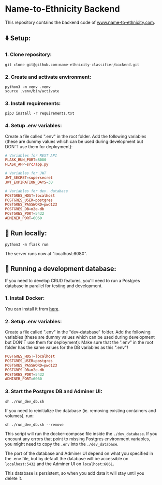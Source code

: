 # Name-to-Ethnicity Backend
This repository contains the backend code of www.name-to-ethnicity.com.

## ⬇️ Setup:
### 1. Clone repository:
```
git clone git@github.com:name-ethnicity-classifier/backend.git
```
### 2. Create and activate environment:
```
python3 -m venv .venv
source .venv/bin/activate
```
### 3. Install requirements:
```
pip3 install -r requirements.txt
```
### 4. Setup .env variables:
Create a file called ".env" in the root folder.
Add the following variables (these are dummy values which can be used during development but DON'T use them for deployment):

```conf
# Variables for REST API
FLASK_RUN_PORT=8080
FLASK_APP=src/app.py

# Variables for JWT
JWT_SECRET=supersecret
JWT_EXPIRATION_DAYS=30

# Variables for dev. database
POSTGRES_HOST=localhost
POSTGRES_USER=postgres
POSTGRES_PASSWORD=pwd123
POSTGRES_DB=n2e-db
POSTGRES_PORT=5432
ADMINER_PORT=6060
```

## 🏃 Run locally:
```
python3 -m flask run
```
The server runs now at "localhost:8080".

## 🐳 Running a development database:
If you need to develop CRUD features, you'll need to run a Postgres database in parallel for testing and development.

### 1. Install Docker:
You can install it from [here](https://docs.docker.com/get-docker/).

### 2. Setup .env variables:
Create a file called ".env" in the "dev-database" folder.
Add the following variables (these are dummy values which can be used during development but DON'T use them for deployment):
Make sure that the ".env" in the root folder has the same values for the DB variables as this ".env"!

```conf
POSTGRES_HOST=localhost
POSTGRES_USER=postgres
POSTGRES_PASSWORD=pwd123
POSTGRES_DB=n2e-db
POSTGRES_PORT=5432
ADMINER_PORT=6060
```

### 3. Start the Postgres DB and Adminer UI:
```
sh ./run_dev_db.sh
```

If you need to reinitialize the database (ie. removing existing containers and volumes), run:
```
sh ./run_dev_db.sh --remove
```

This script will run the docker-compose file inside the ``./dev_database``. If you encount any errors that point to missing Postgres environment variables, you might need to copy the ``.env`` into the ``./dev_database``.


The port of the database and Adminer UI depend on what you specified in the .env file, but by default the database will be accessible on ``localhost:5432`` and the Adminer UI on ``localhost:6061``.

This database is persistent, so when you add data it will stay until you delete it.
